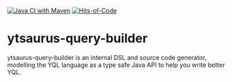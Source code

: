 [![Java CI with Maven](https://github.com/holydrug/yandex-backup-util/actions/workflows/maven-build.yml/badge.svg)](https://github.com/holydrug/yandex-backup-util/actions/workflows/maven-build.yml)
[![Hits-of-Code](https://hitsofcode.com/github/holydrug/yandex-backup-util)](https://hitsofcode.com/github/holydrug/yandex-backup-util/view)

ytsaurus-query-builder
====

ytsaurus-query-builder is an internal DSL and source code generator, modelling the YQL language as a type safe Java API to help you write better YQL. 
